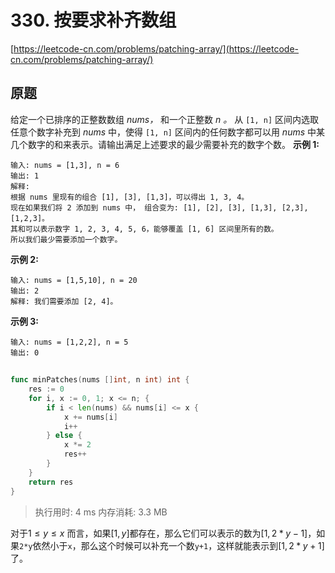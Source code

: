 # 330. 按要求补齐数组
[https://leetcode-cn.com/problems/patching-array/](https://leetcode-cn.com/problems/patching-array/) 
## 原题
给定一个已排序的正整数数组 *nums，* 和一个正整数 *n 。* 从 `[1, n]` 区间内选取任意个数字补充到 *nums* 中，使得 `[1, n]` 区间内的任何数字都可以用 *nums* 中某几个数字的和来表示。请输出满足上述要求的最少需要补充的数字个数。
**示例 1:** 
```
输入: nums = [1,3], n = 6
输出: 1 
解释:
根据 nums 里现有的组合 [1], [3], [1,3]，可以得出 1, 3, 4。
现在如果我们将 2 添加到 nums 中， 组合变为: [1], [2], [3], [1,3], [2,3], [1,2,3]。
其和可以表示数字 1, 2, 3, 4, 5, 6，能够覆盖 [1, 6] 区间里所有的数。
所以我们最少需要添加一个数字。
```
**示例 2:** 
```
输入: nums = [1,5,10], n = 20
输出: 2
解释: 我们需要添加 [2, 4]。
```
**示例 3:** 
```
输入: nums = [1,2,2], n = 5
输出: 0
```


## 
```go
func minPatches(nums []int, n int) int {
	res := 0
	for i, x := 0, 1; x <= n; {
		if i < len(nums) && nums[i] <= x {
			x += nums[i]
			i++
		} else {
			x *= 2
			res++
		}
	}
	return res
}
```
>执行用时: 4 ms
内存消耗: 3.3 MB

对于$1\leq y \leq x$ 而言，如果$[1,y]$都存在，那么它们可以表示的数为$[1,2*y-1]$，如果`2*y`依然小于`x`，那么这个时候可以补充一个数`y+1`，这样就能表示到$[1,2*y+1]$了。